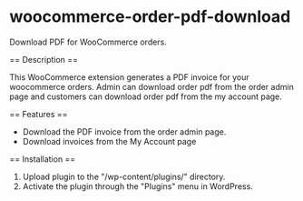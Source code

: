 # woocommerce-order-pdf-download

Download PDF for WooCommerce orders.

== Description ==

This WooCommerce extension generates a PDF invoice for your woocommerce orders. Admin can download order pdf from the order admin page and customers can download order pdf from the my account page.

== Features ==
* Download the PDF invoice from the order admin page.
* Download invoices from the My Account page

== Installation ==
1. Upload plugin to the "/wp-content/plugins/" directory.
2. Activate the plugin through the "Plugins" menu in WordPress.
